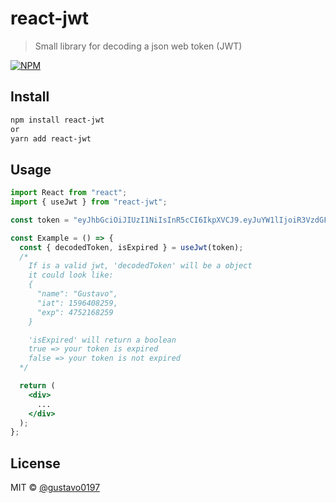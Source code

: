 # react-jwt

> Small library for decoding a json web token (JWT)

[![NPM](https://img.shields.io/npm/v/react-jwt.svg)](https://www.npmjs.com/package/react-jwt)

## Install

```bash
npm install react-jwt
or
yarn add react-jwt
```

## Usage

```jsx
import React from "react";
import { useJwt } from "react-jwt";

const token = "eyJhbGciOiJIUzI1NiIsInR5cCI6IkpXVCJ9.eyJuYW1lIjoiR3VzdGF2byIsImlhdCI6MTU5NjQwODI1OSwiZXhwIjo0NzUyMTY4MjU5fQ.ThwsJW2KfMTl0y24tTGWKHqvYWRp1iyo_Kh2KWTHuXc";

const Example = () => {
  const { decodedToken, isExpired } = useJwt(token);
  /*
    If is a valid jwt, 'decodedToken' will be a object
    it could look like:
    {
      "name": "Gustavo",
      "iat": 1596408259,
      "exp": 4752168259
    }

    'isExpired' will return a boolean
    true => your token is expired
    false => your token is not expired
  */

  return (
    <div>
      ...
    </div>
  );
};
```

## License

MIT © [@gustavo0197](https://github.com/@gustavo0197)
